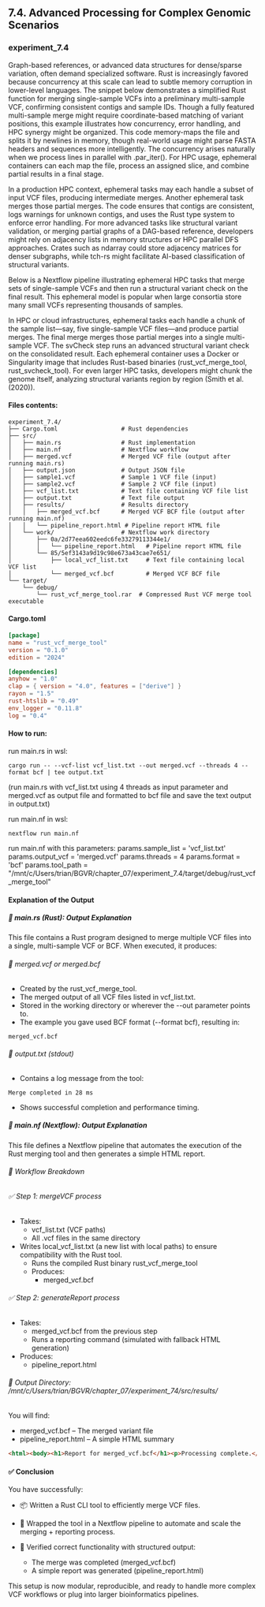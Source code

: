 ## 7.4. Advanced Processing for Complex Genomic Scenarios

### experiment_7.4

Graph-based references, or advanced data structures for dense/sparse variation, often demand specialized software. Rust is increasingly favored because concurrency at this scale can lead to subtle memory corruption in lower-level languages. The snippet below demonstrates a simplified Rust function for merging single-sample VCFs into a preliminary multi-sample VCF, confirming consistent contigs and sample IDs. Though a fully featured multi-sample merge might require coordinate-based matching of variant positions, this example illustrates how concurrency, error handling, and HPC synergy might be organized.
This code memory-maps the file and splits it by newlines in memory, though real-world usage might parse FASTA headers and sequences more intelligently. The concurrency arises naturally when we process lines in parallel with .par_iter(). For HPC usage, ephemeral containers can each map the file, process an assigned slice, and combine partial results in a final stage.

In a production HPC context, ephemeral tasks may each handle a subset of input VCF files, producing intermediate merges. Another ephemeral task merges those partial merges. The code ensures that contigs are consistent, logs warnings for unknown contigs, and uses the Rust type system to enforce error handling. For more advanced tasks like structural variant validation, or merging partial graphs of a DAG-based reference, developers might rely on adjacency lists in memory structures or HPC parallel DFS approaches. Crates such as ndarray could store adjacency matrices for denser subgraphs, while tch-rs might facilitate AI-based classification of structural variants.

Below is a Nextflow pipeline illustrating ephemeral HPC tasks that merge sets of single-sample VCFs and then run a structural variant check on the final result. This ephemeral model is popular when large consortia store many small VCFs representing thousands of samples.

In HPC or cloud infrastructures, ephemeral tasks each handle a chunk of the sample list—say, five single-sample VCF files—and produce partial merges. The final merge merges those partial merges into a single multi-sample VCF. The svCheck step runs an advanced structural variant check on the consolidated result. Each ephemeral container uses a Docker or Singularity image that includes Rust-based binaries (rust_vcf_merge_tool, rust_svcheck_tool). For even larger HPC tasks, developers might chunk the genome itself, analyzing structural variants region by region (Smith et al. (2020)).

#### Files contents:

```plaintext
experiment_7.4/
├── Cargo.toml                  # Rust dependencies
├── src/
│   ├── main.rs                 # Rust implementation
│   ├── main.nf                 # Nextflow workflow
│   ├── merged.vcf              # Merged VCF file (output after running main.rs)
│   ├── output.json             # Output JSON file
│   ├── sample1.vcf             # Sample 1 VCF file (input)
│   ├── sample2.vcf             # Sample 2 VCF file (input)
│   ├── vcf_list.txt            # Text file containing VCF file list
│   ├── output.txt              # Text file output
│   ├── results/                # Results directory
│   │   ├── merged_vcf.bcf      # Merged VCF BCF file (output after running main.nf)
│   │   └── pipeline_report.html # Pipeline report HTML file
│   └── work/                   # Nextflow work directory
│       ├── 0a/2d77eea602eedc6fe33279113344e1/
│       │   └── pipeline_report.html   # Pipeline report HTML file
│       └── 85/5ef3143a9d19c98e673a43cae7e651/
│           ├── local_vcf_list.txt     # Text file containing local VCF list
│           └── merged_vcf.bcf         # Merged VCF BCF file
└── target/
    └── debug/
        └── rust_vcf_merge_tool.rar  # Compressed Rust VCF merge tool executable
```

#### Cargo.toml

```toml
[package]
name = "rust_vcf_merge_tool"
version = "0.1.0"
edition = "2024"

[dependencies]
anyhow = "1.0"
clap = { version = "4.0", features = ["derive"] }
rayon = "1.5"
rust-htslib = "0.49"
env_logger = "0.11.8"
log = "0.4"
```

#### How to run:

run main.rs in wsl:

```wsl
cargo run -- --vcf-list vcf_list.txt --out merged.vcf --threads 4 --format bcf | tee output.txt
```

(run main.rs with vcf_list.txt using 4 threads as input parameter and merged.vcf as output file and formatted to bcf file and save the text output in output.txt)

run main.nf in wsl:

```wsl
nextflow run main.nf
```

run main.nf with this parameters:
params.sample_list = 'vcf_list.txt'
params.output_vcf = 'merged.vcf'
params.threads = 4
params.format = 'bcf'
params.tool_path = "/mnt/c/Users/trian/BGVR/chapter_07/experiment_7.4/target/debug/rust_vcf_merge_tool"


#### Explanation of the Output
##### 🦀 main.rs (Rust): Output Explanation
This file contains a Rust program designed to merge multiple VCF files into a single, multi-sample VCF or BCF. When executed, it produces:

###### 🔹 merged.vcf or merged.bcf
* Created by the rust_vcf_merge_tool.
* The merged output of all VCF files listed in vcf_list.txt.
* Stored in the working directory or wherever the --out parameter points to.
* The example you gave used BCF format (--format bcf), resulting in:

```text
merged_vcf.bcf
```

###### 🔹 output.txt (stdout)
* Contains a log message from the tool:

```text
Merge completed in 28 ms
```

* Shows successful completion and performance timing.

##### 🧬 main.nf (Nextflow): Output Explanation
This file defines a Nextflow pipeline that automates the execution of the Rust merging tool and then generates a simple HTML report.

###### 🔹 Workflow Breakdown
###### ✅ Step 1: mergeVCF process
* Takes:
  * vcf_list.txt (VCF paths)
  * All .vcf files in the same directory
* Writes local_vcf_list.txt (a new list with local paths) to ensure compatibility with the Rust tool.
  * Runs the compiled Rust binary rust_vcf_merge_tool
  * Produces:
    * merged_vcf.bcf

###### ✅ Step 2: generateReport process
* Takes:
  * merged_vcf.bcf from the previous step
  * Runs a reporting command (simulated with fallback HTML generation)
* Produces:
  * pipeline_report.html

###### 📂 Output Directory: /mnt/c/Users/trian/BGVR/chapter_07/experiment_74/src/results/
You will find:
* merged_vcf.bcf – The merged variant file
* pipeline_report.html – A simple HTML summary

```html
<html><body><h1>Report for merged_vcf.bcf</h1><p>Processing complete.</p></body></html>
```

#### ✅ Conclusion
You have successfully:

* 📦 Written a Rust CLI tool to efficiently merge VCF files.

* 🔄 Wrapped the tool in a Nextflow pipeline to automate and scale the merging + reporting process.

* 🧪 Verified correct functionality with structured output:

  * The merge was completed (merged_vcf.bcf)
  * A simple report was generated (pipeline_report.html)

This setup is now modular, reproducible, and ready to handle more complex VCF workflows or plug into larger bioinformatics pipelines.
